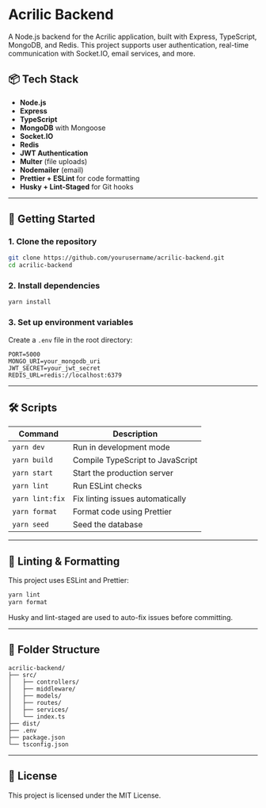 # Acrilic Backend

A Node.js backend for the Acrilic application, built with Express, TypeScript, MongoDB, and Redis. This project supports user authentication, real-time communication with Socket.IO, email services, and more.

## 📦 Tech Stack

- **Node.js**
- **Express**
- **TypeScript**
- **MongoDB** with Mongoose
- **Socket.IO**
- **Redis**
- **JWT Authentication**
- **Multer** (file uploads)
- **Nodemailer** (email)
- **Prettier + ESLint** for code formatting
- **Husky + Lint-Staged** for Git hooks

---

## 🚀 Getting Started

### 1. Clone the repository

```bash
git clone https://github.com/yourusername/acrilic-backend.git
cd acrilic-backend
```

### 2. Install dependencies

```bash
yarn install
```

### 3. Set up environment variables

Create a `.env` file in the root directory:

```env
PORT=5000
MONGO_URI=your_mongodb_uri
JWT_SECRET=your_jwt_secret
REDIS_URL=redis://localhost:6379
```

---

## 🛠️ Scripts

| Command        | Description                       |
|----------------|-----------------------------------|
| `yarn dev`     | Run in development mode           |
| `yarn build`   | Compile TypeScript to JavaScript  |
| `yarn start`   | Start the production server       |
| `yarn lint`    | Run ESLint checks                 |
| `yarn lint:fix`| Fix linting issues automatically  |
| `yarn format`  | Format code using Prettier        |
| `yarn seed`    | Seed the database                 |

---

## 🧪 Linting & Formatting

This project uses ESLint and Prettier:

```bash
yarn lint
yarn format
```

Husky and lint-staged are used to auto-fix issues before committing.

---

## 📂 Folder Structure

```
acrilic-backend/
├── src/
│   ├── controllers/
│   ├── middleware/
│   ├── models/
│   ├── routes/
│   ├── services/
│   └── index.ts
├── dist/
├── .env
├── package.json
└── tsconfig.json
```

---

## 📜 License

This project is licensed under the MIT License.
